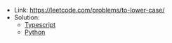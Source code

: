 - Link: https://leetcode.com/problems/to-lower-case/
- Solution:
  - [Typescript](index.ts)
  - [Python](index.py)